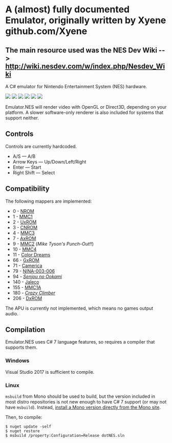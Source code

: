 # A (almost) fully documented Emulator, originally written by Xyene github.com/Xyene
## The main resource used was the NES Dev Wiki --> http://wiki.nesdev.com/w/index.php/Nesdev_Wiki
 A C# emulator for Nintendo Entertainment System (NES) hardware.

![](http://i.imgur.com/aef0cM9.png) <!-- Donkey Kong -->
![](http://i.imgur.com/OjrvRmz.png) <!-- Super Mario Bros -->
![](http://i.imgur.com/OKPWHhP.png) <!-- Zelda -->
![](http://i.imgur.com/cga8ku8.png) <!-- Adventures of Lolo -->
![](http://i.imgur.com/Xyfp0AZ.png) <!-- Castlevania 2 -->
![](http://i.imgur.com/9lBMzz8.png) <!-- Contra -->



Emulator.NES will render video with OpenGL or Direct3D, depending on your platform. A slower software-only renderer
is also included for systems that support neither.

## Controls
Controls are currently hardcoded.

* A/S &mdash; A/B
* Arrow Keys &mdash; Up/Down/Left/Right
* Enter &mdash; Start
* Right Shift &mdash; Select

## Compatibility

The following mappers are implemented:

* 0 - [NROM](http://bootgod.dyndns.org:7777/search.php?ines=0)
* 1 - [MMC1](http://bootgod.dyndns.org:7777/search.php?ines=1)
* 2 - [UxROM](http://bootgod.dyndns.org:7777/search.php?ines=2)
* 3 - [CNROM](http://bootgod.dyndns.org:7777/search.php?ines=3)
* 4 - [MMC3](http://bootgod.dyndns.org:7777/search.php?ines=4)
* 7 - [AxROM](http://bootgod.dyndns.org:7777/search.php?ines=7)
* 9 - [MMC2](http://bootgod.dyndns.org:7777/search.php?ines=9) (*Mike Tyson's Punch-Out!!*)
* 10 - [MMC4](http://bootgod.dyndns.org:7777/search.php?ines=10)
* 11 - [Color Dreams](http://bootgod.dyndns.org:7777/search.php?ines=11)
* 66 - [GxROM](http://bootgod.dyndns.org:7777/search.php?ines=66)
* 71 - [Camerica](http://bootgod.dyndns.org:7777/search.php?ines=71)
* 79 - [NINA-003-006](http://bootgod.dyndns.org:7777/search.php?ines=79)
* 94 - [*Senjou no Ookami*](http://bootgod.dyndns.org:7777/search.php?ines=94)
* 140 - [Jaleco](http://bootgod.dyndns.org:7777/search.php?ines=140)
* 155 - [MMC1A](http://bootgod.dyndns.org:7777/search.php?ines=155)
* 180 - [*Crazy Climber*](http://bootgod.dyndns.org:7777/search.php?ines=180)
* 206 - [DxROM](http://bootgod.dyndns.org:7777/search.php?ines=206)


The APU is currently not implemented, which means no games output audio.

## Compilation
Emulator.NES uses C# 7 language features, so requires a compiler that supports them.

### Windows
Visual Studio 2017 is sufficient to compile.

### Linux
`msbuild` from Mono should be used to build, but the version included in most distro repositories is not
new enough to have C# 7 support (or may not have `msbuild`). Instead, [install a Mono version directly from the Mono site](http://www.mono-project.com/download/#download-lin).

Then, to compile:
```
$ nuget update -self
$ nuget restore
$ msbuild /property:Configuration=Release dotNES.sln
```


